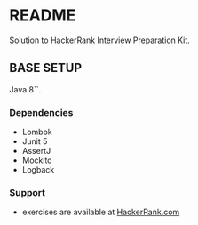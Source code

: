 # README

Solution to HackerRank Interview Preparation Kit.

## BASE SETUP
Java 8``.
### Dependencies

* Lombok
* Junit 5
* AssertJ
* Mockito
* Logback


### Support

* exercises are available at [HackerRank.com](https://www.hackerrank.com)

